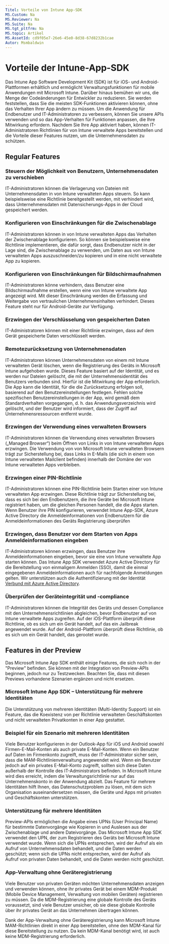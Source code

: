 ```yaml
---
Titel: Vorteile von Intune App-SDK
MS.Custom: Na
MS.Reviewer: Na
MS.Suite: Na
MS.tgt_pltfrm: Na
MS.topic: Artikel
MS.AssetId: cd9f05e7-26e6-45e0-8d38-67d8232b1cae
Autor: Msmbaldwin
---
```

# Vorteile der Intune-App-SDK
Das Intune App Software Development Kit (SDK) ist für iOS- und Android-Plattformen erhältlich und ermöglicht Verwaltungsfunktionen für mobile Anwendungen mit Microsoft Intune. Darüber hinaus bemühen wir uns, die Menge der Codeänderungen für Entwickler zu reduzieren. Sie werden feststellen, dass Sie die meisten SDK-Funktionen aktivieren können, ohne das Verhalten Ihrer App ändern zu müssen. Um die Anwendung für Endbenutzer und IT-Administratoren zu verbessern, können Sie unsere APIs verwenden und so das App-Verhalten für Funktionen anpassen, die Ihre Mitwirkung erfordern. 
Nachdem Sie Ihre App aktiviert haben, können IT-Administratoren Richtlinien für von Intune verwaltete Apps bereitstellen und die Vorteile dieser Features nutzen, um die Unternehmensdaten zu schützen.

## Regular Features

### Steuern der Möglichkeit von Benutzern, Unternehmensdaten zu verschieben
IT-Administratoren können die Verlagerung von Dateien mit Unternehmensdaten in von Intune verwalteten Apps steuern. So kann beispielsweise eine Richtlinie bereitgestellt werden, mit verhindert wird, dass Unternehmensdaten mit Datensicherungs-Apps in der Cloud gespeichert werden.

### Konfigurieren von Einschränkungen für die Zwischenablage
IT-Administratoren können in von Intune verwalteten Apps das Verhalten der Zwischenablage konfigurieren. So können sie beispielsweise eine Richtlinie implementieren, die dafür sorgt, dass Endbenutzer nicht in der Lage sind, die Zwischenablage zu verwenden, um Daten aus von Intune verwalteten Apps auszuschneiden/zu kopieren und in eine nicht verwaltete App zu kopieren.

### Konfigurieren von Einschränkungen für Bildschirmaufnahmen
IT-Administratoren könne verhindern, dass Benutzer eine Bildschirmaufnahme erstellen, wenn eine von Intune verwaltete App angezeigt wird. Mit dieser Einschränkung werden die Erfassung und Weitergabe von vertraulichen Unternehmensinhalten verhindert. Dieses Feature steht nur für Android-Geräte zur Verfügung.

### Erzwingen der Verschlüsselung von gespeicherten Daten
IT-Administratoren können mit einer Richtlinie erzwingen, dass auf dem Gerät gespeicherte Daten verschlüsselt werden.

### Remotezurücksetzung von Unternehmensdaten
IT-Administratoren können Unternehmensdaten von einem mit Intune verwalteten Gerät löschen, wenn die Registrierung des Geräts in Microsoft Intune aufgehoben wurde. Dieses Feature basiert auf der Identität, und es werden nur Dateien gelöscht, die mit der Unternehmensidentität des Benutzers verbunden sind. Hierfür ist die Mitwirkung der App erforderlich. Die App kann die Identität, für die die Zurücksetzung erfolgen soll, basierend auf den Benutzereinstellungen festlegen. Fehlen solche spezifischen Benutzereinstellungen in der App, wird gemäß dem Standardverhalten vorgegangen, d. h. das Anwendungsverzeichnis wird gelöscht, und der Benutzer wird informiert, dass der Zugriff auf Unternehmensressourcen entfernt wurde.

### Erzwingen der Verwendung eines verwalteten Browsers
IT-Administratoren können die Verwendung eines verwalteten Browsers („Managed Browser“) beim Öffnen von Links in von Intune verwalteten Apps erzwingen. Die Verwendung von von Microsoft Intune verwalteten Browsern trägt zur Sicherstellung bei, dass Links in E-Mails (die sich in einem von Intune verwalteten Mailclient befinden) innerhalb der Domäne der von Intune verwalteten Apps verbleiben.

### Erzwingen einer PIN-Richtlinie
IT-Administratoren können eine PIN-Richtlinie beim Starten einer von Intune verwalteten App erzwingen. Diese Richtlinie trägt zur Sicherstellung bei, dass es sich bei den Endbenutzern, die ihre Geräte bei Microsoft Intune registriert haben, um die gleichen Personen handelt, die die Apps starten. Wenn Benutzer ihre PIN konfigurieren, verwendet Intune App-SDK, Azure Active Directory die Anmeldeinformationen von Endbenutzern für die Anmeldeinformationen des Geräts Registrierung überprüfen

### Erzwingen, dass Benutzer vor dem Starten von Apps Anmeldeinformationen eingeben
IT-Administratoren können erzwingen, dass Benutzer ihre Anmeldeinformationen eingeben, bevor sie eine von Intune verwaltete App starten können. Das Intune App SDK verwendet Azure Active Directory für die Bereitstellung von einmaligem Anmelden (SSO), damit die einmal eingegebenen Anmeldeinformationen auch für nachfolgende Anmeldungen gelten. Wir unterstützen auch die Authentifizierung mit der Identität [Verbund mit Azure Active Directory](https://msdn.microsoft.com/en-us/library/azure/jj679342.aspx).

### Überprüfen der Geräteintegrität und -compliance
IT-Administratoren können die Integrität des Geräts und dessen Compliance mit den Unternehmensrichtlinien abgleichen, bevor Endbenutzer auf von Intune verwaltete Apps zugreifen. Auf der iOS-Plattform überprüft diese Richtlinie, ob es sich um ein Gerät handelt, auf das ein Jailbreak angewendet wurde. Auf der Android-Plattform überprüft diese Richtlinie, ob es sich um ein Gerät handelt, das gerootet wurde.

## Features in der Preview
Das Microsoft Intune App SDK enthält einige Features, die sich noch in der "Preview" befinden. Sie können mit der Integration von Preview-APIs beginnen, jedoch nur zu Testzwecken. Beachten Sie, dass mit diesen Previews vorhandene Szenarien ergänzen und nicht ersetzen.

### Microsoft Intune App SDK – Unterstützung für mehrere Identitäten
Die Unterstützung von mehreren Identitäten (Multi-Identity Support) ist ein Feature, das die Koexistenz von per Richtlinie verwalteten Geschäftskonten und nicht verwalteten Privatkonten in einer App gestattet.

### Beispiel für ein Szenario mit mehreren Identitäten
Viele Benutzer konfigurieren in der Outlook-App für iOS und Android sowohl Firmen-E-Mail-Konten als auch private E-Mail-Konten. Wenn ein Benutzer auf Daten im Firmenkonto zugreift, muss der IT-Administrator sicher sein, dass die MAM-Richtlinienverwaltung angewendet wird. Wenn ein Benutzer jedoch auf ein privates E-Mail-Konto zugreift, sollten sich diese Daten außerhalb der Kontrolle des IT-Administrators befinden. In Microsoft Intune wird dies erreicht, indem die Verwaltungsrichtlinie nur auf das Unternehmenskonto in der Anwendung abzielt. Das Feature für mehrere Identitäten hilft Ihnen, das Datenschutzproblem zu lösen, mit dem sich Organisation auseinandersetzen müssen, die Geräte und Apps mit privaten und Geschäftskonten unterstützen.

### Unterstützung für mehrere Identitäten
Preview-APIs ermöglichen die Angabe eines UPNs (User Principal Name) für bestimmte Datenvorgänge wie Kopieren in und Auslesen aus der Zwischenablage und andere Dateivorgänge. Das Microsoft Intune App SDK verwendet den UPN, der zum Registrieren des Geräts bei Microsoft Intune verwendet wurde. Wenn sich die UPNs entsprechen, wird der Aufruf als ein Aufruf von Unternehmensdaten behandelt, und die Daten werden geschützt; wenn sich die UPNs nicht entsprechen, wird der Aufruf als Aufruf von privaten Daten behandelt, und die Daten werden nicht geschützt.

### App-Verwaltung ohne Geräteregistrierung
Viele Benutzer von privaten Geräten möchten Unternehmensdaten anzeigen und verwenden können, ohne ihr privates Gerät bei einem MDM-Produkt (Mobile Device Management, Verwaltung von mobilen Geräten) registrieren zu müssen. Da die MDM-Registrierung eine globale Kontrolle des Geräts voraussetzt, sind viele Benutzer unsicher, ob sie diese globale Kontrolle über ihr privates Gerät an das Unternehmen übertragen können.

Dank der App-Verwaltung ohne Geräteregistrierung kann Microsoft Intune MAM-Richtlinien direkt in einer App bereitstellen, ohne den MDM-Kanal für diese Bereitstellung zu nutzen. Da kein MDM-Kanal benötigt wird, ist auch keine MDM-Registrierung erforderlich.



<!--HONumber=Mar16_HO1-->


